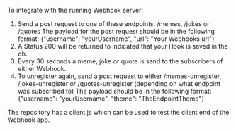 To integrate with the running Webhook server:
1. Send a post request to one of these endpoints: /memes, /jokes or /quotes
    The payload for the post request should be in the following format: {"username": "yourUsername",
    "url": "Your Webhooks url"}
2. A Status 200 will be returned to indicated that your Hook is saved in the db.
3. Every 30 seconds a meme, joke or quote is send to the subscribers of either Webhook.
4. To unregister again, send a post request to either /memes-unregister, /jokes-unregister or /quotes-unregister (depending on what endpoint was subscribed to)
    The payload should be in the following format: {"username": "yourUsername",
    "theme": "TheEndpointTheme"}
    
    
The repository has a client.js which can be used to test the client end of the Webhook app.
